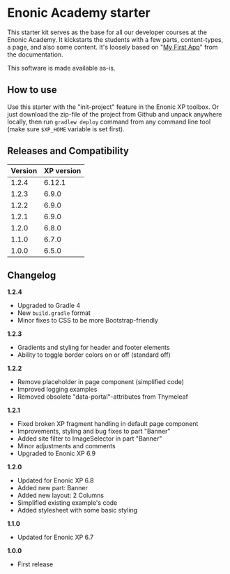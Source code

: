 # Enonic Academy starter

This starter kit serves as the base for all our developer courses at the Enonic Academy. It kickstarts the students with a few parts, content-types, a page, and also some content. It's loosely based on "[My First App](http://xp.readthedocs.org/en/6.12/tutorials/my-first-app/index.html)" from the documentation.

This software is made available as-is.

## How to use

Use this starter with the "init-project" feature in the Enonic XP toolbox. Or just download the zip-file of the project from Github and unpack anywhere locally, then run `gradlew deploy` command from any command line tool (make sure `$XP_HOME` variable is set first).

## Releases and Compatibility

| Version        | XP version |
| ------------- | ------------- |
| 1.2.4 | 6.12.1 |
| 1.2.3 | 6.9.0 |
| 1.2.2 | 6.9.0 |
| 1.2.1 | 6.9.0 |
| 1.2.0 | 6.8.0 |
| 1.1.0 | 6.7.0 |
| 1.0.0 | 6.5.0 |

## Changelog

**1.2.4**

* Upgraded to Gradle 4
* New `build.gradle` format
* Minor fixes to CSS to be more Bootstrap-friendly

**1.2.3**

* Gradients and styling for header and footer elements
* Ability to toggle border colors on or off (standard off)

**1.2.2**

* Remove placeholder in page component (simplified code)
* Improved logging examples
* Removed obsolete "data-portal"-attributes from Thymeleaf

**1.2.1**

* Fixed broken XP fragment handling in default page component
* Improvements, styling and bug fixes to part "Banner"
* Added site filter to ImageSelector in part "Banner"
* Minor adjustments and comments
* Upgraded to Enonic XP 6.9

**1.2.0**

* Updated for Enonic XP 6.8
* Added new part: Banner
* Added new layout: 2 Columns
* Simplified existing example's code
* Added stylesheet with some basic styling

**1.1.0**

* Updated for Enonic XP 6.7

**1.0.0**

* First release
